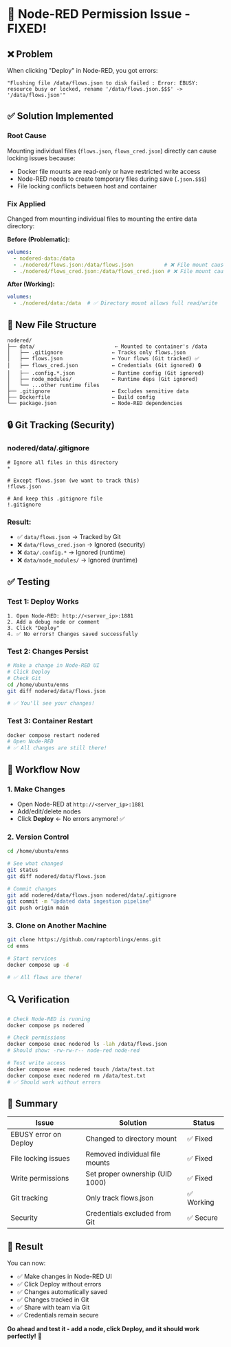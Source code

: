 # 🔧 Node-RED Permission Issue - FIXED!

## ❌ **Problem**
When clicking "Deploy" in Node-RED, you got errors:
```
"Flushing file /data/flows.json to disk failed : Error: EBUSY: 
resource busy or locked, rename '/data/flows.json.$$$' -> '/data/flows.json'"
```

## ✅ **Solution Implemented**

### **Root Cause**
Mounting individual files (`flows.json`, `flows_cred.json`) directly can cause locking issues because:
- Docker file mounts are read-only or have restricted write access
- Node-RED needs to create temporary files during save (`.json.$$$`)
- File locking conflicts between host and container

### **Fix Applied**
Changed from mounting individual files to mounting the entire data directory:

**Before (Problematic):**
```yaml
volumes:
  - nodered-data:/data
  - ./nodered/flows.json:/data/flows.json          # ❌ File mount causes locking
  - ./nodered/flows_cred.json:/data/flows_cred.json # ❌ File mount causes locking
```

**After (Working):**
```yaml
volumes:
  - ./nodered/data:/data  # ✅ Directory mount allows full read/write
```

## 📁 **New File Structure**

```
nodered/
├── data/                          ← Mounted to container's /data
│   ├── .gitignore                ← Tracks only flows.json
│   ├── flows.json                ← Your flows (Git tracked) ✅
│   ├── flows_cred.json           ← Credentials (Git ignored) 🔒
│   ├── .config.*.json            ← Runtime config (Git ignored)
│   ├── node_modules/             ← Runtime deps (Git ignored)
│   └── ...other runtime files
├── .gitignore                    ← Excludes sensitive data
├── Dockerfile                    ← Build config
└── package.json                  ← Node-RED dependencies
```

## 🔒 **Git Tracking (Security)**

### **nodered/data/.gitignore**
```gitignore
# Ignore all files in this directory
*

# Except flows.json (we want to track this)
!flows.json

# And keep this .gitignore file
!.gitignore
```

### **Result:**
- ✅ `data/flows.json` → Tracked by Git
- ❌ `data/flows_cred.json` → Ignored (security)
- ❌ `data/.config.*` → Ignored (runtime)
- ❌ `data/node_modules/` → Ignored (runtime)

## ✅ **Testing**

### **Test 1: Deploy Works**
```
1. Open Node-RED: http://<server_ip>:1881
2. Add a debug node or comment
3. Click "Deploy"
4. ✅ No errors! Changes saved successfully
```

### **Test 2: Changes Persist**
```bash
# Make a change in Node-RED UI
# Click Deploy
# Check Git
cd /home/ubuntu/enms
git diff nodered/data/flows.json

# ✅ You'll see your changes!
```

### **Test 3: Container Restart**
```bash
docker compose restart nodered
# Open Node-RED
# ✅ All changes are still there!
```

## 🚀 **Workflow Now**

### **1. Make Changes**
- Open Node-RED at `http://<server_ip>:1881`
- Add/edit/delete nodes
- Click **Deploy** ← No errors anymore! ✅

### **2. Version Control**
```bash
cd /home/ubuntu/enms

# See what changed
git status
git diff nodered/data/flows.json

# Commit changes
git add nodered/data/flows.json nodered/data/.gitignore
git commit -m "Updated data ingestion pipeline"
git push origin main
```

### **3. Clone on Another Machine**
```bash
git clone https://github.com/raptorblingx/enms.git
cd enms

# Start services
docker compose up -d

# ✅ All flows are there!
```

## 🔍 **Verification**

```bash
# Check Node-RED is running
docker compose ps nodered

# Check permissions
docker compose exec nodered ls -lah /data/flows.json
# Should show: -rw-rw-r-- node-red node-red

# Test write access
docker compose exec nodered touch /data/test.txt
docker compose exec nodered rm /data/test.txt
# ✅ Should work without errors
```

## 📝 **Summary**

| Issue | Solution | Status |
|-------|----------|--------|
| EBUSY error on Deploy | Changed to directory mount | ✅ Fixed |
| File locking issues | Removed individual file mounts | ✅ Fixed |
| Write permissions | Set proper ownership (UID 1000) | ✅ Fixed |
| Git tracking | Only track flows.json | ✅ Working |
| Security | Credentials excluded from Git | ✅ Secure |

## 🎉 **Result**

You can now:
- ✅ Make changes in Node-RED UI
- ✅ Click Deploy without errors
- ✅ Changes automatically saved
- ✅ Changes tracked in Git
- ✅ Share with team via Git
- ✅ Credentials remain secure

**Go ahead and test it - add a node, click Deploy, and it should work perfectly!** 🚀
